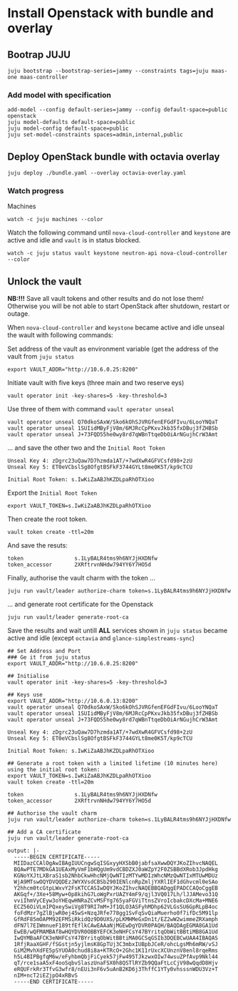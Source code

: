 # Install Openstack with bundle and overlay

## Bootrap JUJU
```
juju bootstrap --bootstrap-series=jammy --constraints tags=juju maas-one maas-controller
```
### Add model with specification
```
add-model --config default-series=jammy --config default-space=public openstack
juju model-defaults default-space=public
juju model-config default-space=public
juju set-model-constraints spaces=admin,internal,public
```
## Deploy OpenStack bundle with octavia overlay
```
juju deploy ./bundle.yaml --overlay octavia-overlay.yaml
```
### Watch progress
Machines
```
watch -c juju machines --color
```
Watch the following command until ```nova-cloud-controller``` and ```keystone``` are active and idle and ```vault``` is in status blocked.
```
watch -c juju status vault keystone neutron-api nova-cloud-controller --color
```
## Unlock the vault
**NB:!!!** Save all vault tokens and other results and do not lose them! Otherwise you will be not able to start OpenStack after shutdown, restart or outage.

When ```nova-cloud-controller``` and ```keystone``` became active and idle unseal the wault with following commands:

Set address of the vault as environment variable (get the address of the vault from ```juju status```
```
export VAULT_ADDR="http://10.6.0.25:8200"
```
Initiate vault with five keys (three main and two reserve eys)
```
vault operator init -key-shares=5 -key-threshold=3
```
Use three of them with command ```vault operator unseal```
```
vault operator unseal Q70dkoSAxW/Sko6kOhSJVRGfenEFGdFIvu/6LooYNQaT
vault operator unseal 1SUIidMByFjV8m/6MJRcCpPKxvJkb35fxDBuj3fZHBSb
vault operator unseal J+73FQD55he0wy8rd7qWBnTtqeDbOiArNGujhCrW3Amt
```
... and save the other two and the ```Initial Root Token```
```
Unseal Key 4: zDgrc23uQaw7D7hzmda1AT/+7wdXwR4GFVCsfd98+2zU
Unseal Key 5: ET0eVCbslSg8OfgtBSFkF3744GYLt8me0K5T/kp9cTCU

Initial Root Token: s.IwKiZaABJhKZDLpaRhOTXioo
```
Export the ```Initial Root Token```
```
export VAULT_TOKEN=s.IwKiZaABJhKZDLpaRhOTXioo
```
Then create the root token. 
```
vault token create -ttl=20m
```
And save the resuts:
```
token                s.1LyBALR4tms9h6NYJjHXDNfw
token_accessor       2XRftrvnNHdw794YY6Y7HO5d
```
Finally, authorise the vault charm with the token ...
```
juju run vault/leader authorize-charm token=s.1LyBALR4tms9h6NYJjHXDNfw
```
... and generate root certificate for the Openstack
```
juju run vault/leader generate-root-ca
```
Save the results and wait untill **ALL** services shown in ```juju status``` became active and idle (except ```octavia``` and ```glance-simplestreams-sync```)
```
## Set Address and Port
### Ge it from juju status
export VAULT_ADDR="http://10.6.0.25:8200"

## Initialise
vault operator init -key-shares=5 -key-threshold=3

## Keys use
export VAULT_ADDR="http://10.6.0.13:8200"
vault operator unseal Q70dkoSAxW/Sko6kOhSJVRGfenEFGdFIvu/6LooYNQaT
vault operator unseal 1SUIidMByFjV8m/6MJRcCpPKxvJkb35fxDBuj3fZHBSb
vault operator unseal J+73FQD55he0wy8rd7qWBnTtqeDbOiArNGujhCrW3Amt

Unseal Key 4: zDgrc23uQaw7D7hzmda1AT/+7wdXwR4GFVCsfd98+2zU
Unseal Key 5: ET0eVCbslSg8OfgtBSFkF3744GYLt8me0K5T/kp9cTCU

Initial Root Token: s.IwKiZaABJhKZDLpaRhOTXioo

## Generate a root token with a limited lifetime (10 minutes here) using the initial root token:
export VAULT_TOKEN=s.IwKiZaABJhKZDLpaRhOTXioo
vault token create -ttl=20m

token                s.1LyBALR4tms9h6NYJjHXDNfw
token_accessor       2XRftrvnNHdw794YY6Y7HO5d

## Authorise the vault charm
juju run vault/leader authorize-charm token=s.1LyBALR4tms9h6NYJjHXDNfw

## Add a CA certificate
juju run vault/leader generate-root-ca

output: |-
  -----BEGIN CERTIFICATE-----
  MIIDazCCAlOgAwIBAgIUUCngwSqISGxyyHXSbB0jabfsaXwwDQYJKoZIhvcNAQEL
  BQAwPTE7MDkGA1UEAxMyVmF1bHQgUm9vdCBDZXJ0aWZpY2F0ZSBBdXRob3JpdHkg
  KGNoYXJtLXBraS1sb2NhbCkwHhcNMjQwNTIzMTYwMDIzWhcNMzQwNTIxMTUwMDUz
  WjA9MTswOQYDVQQDEzJWYXVsdCBSb290IENlcnRpZmljYXRlIEF1dGhvcml0eSAo
  Y2hhcm0tcGtpLWxvY2FsKTCCASIwDQYJKoZIhvcNAQEBBQADggEPADCCAQoCggEB
  AKGqf+/3Xe+58Myw+Op8kihG7LoWgPxrUAZY4mF9/qjl3VQ017Lh/lJJAMevo31Q
  vviIhmVyCEyw3oYHEqwHNRaZCvMSFYg765yaFGViTtnsZVroIcbakcDXcMa+MNE6
  ECZ56OiVLmIPQxeySwiVg8T9RI7mM+Jf1QLO3ASFyhMDhp62VLGsSU6GpRLpB4oc
  foFdMzr7gZlBjwR0ej45wS+NzqJRfe778gg1SvFqSvQiaMuerho0f7ifDc5M91lp
  GfRdF85mOAPM92EFMSiRkidQz9D0UXS/pLKMHMeGxDn1t/EZ2wW2wimmeZRXamph
  dFN7l7EIWmnueF189tfEflkCAwEAAaNjMGEwDgYDVR0PAQH/BAQDAgEGMA8GA1Ud
  EwEB/wQFMAMBAf8wHQYDVR0OBBYEFCK3eNHFCsY47BYritqObWitBBtiMB8GA1Ud
  IwQYMBaAFCK3eNHFCsY47BYritqObWitBBtiMA0GCSqGSIb3DQEBCwUAA4IBAQAS
  1RfjRaaXGHF/fSGstjn5yjlmsK8GpTUj3C3mbxIUBpbJCeR/ohcLgsMh6mRW/vSJ
  GiM2MvhXdFE5pSYUOA0chud8i8a+KTRcO+2Ghc1K11rUxcXCUnznV8enl8rqeRms
  h5L4BIPBgfqM6w/eFyhbmQbjFiCyek57jFw495TJkzwxOIw74wsuZPfAvp9Nkl44
  qT/rce1saA5xF4ooSqbvSlaszUnaFSX0h8QSTlRYZb9QQaFtLcCjV98wQqdD8Hjv
  eRQUFrkRr3TfvG3wfr8/nEUi3nF6v5uAnB2KD6j3ThffC1YTy0vhsssnWDU3Vz+T
  nIM+ncT2iEZjpO4xRBvS
  -----END CERTIFICATE-----
```
